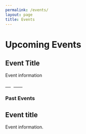 ```yaml
---
permalink: /events/
layout: page
title: Events
---
```

<h1 class="text-center mb-4 font-weight-bold">Upcoming Events</h1>
<div class="row">
  <div class="col-sm-12">
    <div class="card">
      <div class="card-body text-center"> <i class="fas fa-calendar" style="color: #FA9441; font-size: 3em; padding-bottom: 20px;" title="Technical help"></i>
        <h2 class="card-title text-center">Event Title</h2>
        <p class="card-text text-center">Event information</p>
        <a href="#" class="usa-button usa-button"><span style="color: #ffffff;">Register</span></a> </div>
    </div>
  </div>
</div>
<h3>Past Events</h3>
<div class="row">
  <div class="col-sm-6">
    <div class="card">
      <div class="card-body text-center"> <i class="dashboard-card-icon fas fa-calendar" style="color: #FA9441; font-size: 3em; padding-bottom: 20px;" title="User Guide"></i>
        <h2 class="card-title text-center">Event title</h2>
        <p class="card-text text-center">Event information.</p>
        </div>
    </div>
  </div>
</div>
